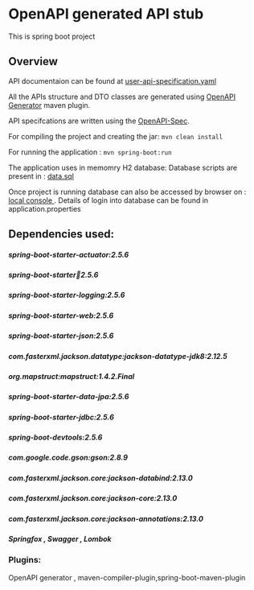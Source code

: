 
# OpenAPI generated API stub



This is spring boot project 


## Overview

API documentaion can be found at [user-api-specification.yaml](https://github.com/mayankisrolling/user-api-repository/blob/master/src/main/resources/user-api-specification.yaml)

All the APIs structure and DTO classes are generated using [OpenAPI Generator](https://openapi-generator.tech) maven plugin.

API specifcations are written  using the [OpenAPI-Spec](https://openapis.org).

For compiling the project and creating the jar:
```mvn clean install```

For running the application :
```mvn spring-boot:run```

The application uses in memomry H2 database:
Database scripts are present in : [data.sql](https://github.com/mayankisrolling/user-api-repository/blob/master/src/main/resources/data.sql)

Once project is running database can also be accessed by browser on : [local console ](http://localhost:8080/h2-console). Details of login into database can be found in application.properties


## Dependencies used:
##### spring-boot-starter-actuator:2.5.6
##### spring-boot-starter:jar:2.5.6
##### spring-boot-starter-logging:2.5.6
##### spring-boot-starter-web:2.5.6
##### spring-boot-starter-json:2.5.6
##### com.fasterxml.jackson.datatype:jackson-datatype-jdk8:2.12.5
##### org.mapstruct:mapstruct:1.4.2.Final
##### spring-boot-starter-data-jpa:2.5.6
##### spring-boot-starter-jdbc:2.5.6
##### spring-boot-devtools:2.5.6
##### com.google.code.gson:gson:2.8.9
##### com.fasterxml.jackson.core:jackson-databind:2.13.0
##### com.fasterxml.jackson.core:jackson-core:2.13.0
##### com.fasterxml.jackson.core:jackson-annotations:2.13.0
##### Springfox , Swagger , Lombok

### Plugins:

OpenAPI generator , maven-compiler-plugin,spring-boot-maven-plugin

